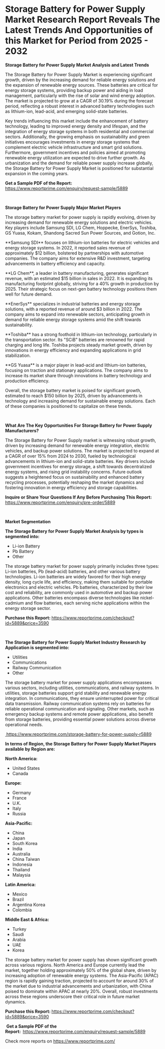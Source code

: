 <p><h1>Storage Battery for Power Supply Market Research Report Reveals The Latest Trends And Opportunities of this Market for Period from 2025 - 2032</h1></p><p><strong>Storage Battery for Power Supply Market Analysis and Latest Trends</strong></p>
<p><p>The Storage Battery for Power Supply Market is experiencing significant growth, driven by the increasing demand for reliable energy solutions and the expansion of renewable energy sources. These batteries are critical for energy storage systems, providing backup power and aiding in load management, particularly with the rise of solar and wind energy adoption. The market is projected to grow at a CAGR of 30.19% during the forecast period, reflecting a robust interest in advanced battery technologies such as lithium-ion, lead-acid, and emerging solid-state batteries.</p><p>Key trends influencing this market include the enhancement of battery technology, leading to improved energy density and lifespan, and the integration of energy storage systems in both residential and commercial sectors. Additionally, the growing emphasis on sustainability and green initiatives encourages investments in energy storage systems that complement electric vehicle infrastructure and smart grid solutions. Furthermore, government incentives and policies aimed at promoting renewable energy utilization are expected to drive further growth. As urbanization and the demand for reliable power supply increase globally, the Storage Battery for Power Supply Market is positioned for substantial expansion in the coming years.</p></p>
<p><strong>Get a Sample PDF of the Report:&nbsp;</strong> <a href="https://www.reportprime.com/enquiry/request-sample/5889?utm_campaign=2743&utm_medium=2&utm_source=Github&utm_content=ia&utm_term=19032025&utm_id=storage-battery-for-power-supply">https://www.reportprime.com/enquiry/request-sample/5889</a></p>
<p>&nbsp;</p>
<p><strong>Storage Battery for Power Supply Major Market Players</strong></p>
<p><p>The storage battery market for power supply is rapidly evolving, driven by increasing demand for renewable energy solutions and electric vehicles. Key players include Samsung SDI, LG Chem, Hoppecke, EnerSys, Toshiba, GS Yuasa, Kokam, Shandong Sacred Sun Power Sources, and Gotion, Inc.</p><p>**Samsung SDI** focuses on lithium-ion batteries for electric vehicles and energy storage systems. In 2022, it reported sales revenue of approximately $12 billion, bolstered by partnerships with automotive companies. The company aims for extensive R&D investment, targeting advancements in battery efficiency and capacity.</p><p>**LG Chem**, a leader in battery manufacturing, generates significant revenue, with an estimated $15 billion in sales in 2022. It is expanding its manufacturing footprint globally, striving for a 40% growth in production by 2025. Their strategic focus on next-gen battery technology positions them well for future demand.</p><p>**EnerSys** specializes in industrial batteries and energy storage solutions, with a reported revenue of around $3 billion in 2022. The company aims to expand into renewable sectors, anticipating growth in demand for reliable energy storage systems amid the shift towards sustainability.</p><p>**Toshiba** has a strong foothold in lithium-ion technology, particularly in the transportation sector. Its "SCiB" batteries are renowned for rapid charging and long life. Toshiba projects steady market growth, driven by innovations in energy efficiency and expanding applications in grid stabilization.</p><p>**GS Yuasa** is a major player in lead-acid and lithium-ion batteries, focusing on traction and stationary applications. The company aims to increase its market share through innovations in battery technology and production efficiency.</p><p>Overall, the storage battery market is poised for significant growth, estimated to reach $150 billion by 2025, driven by advancements in technology and increasing demand for sustainable energy solutions. Each of these companies is positioned to capitalize on these trends.</p></p>
<p>&nbsp;</p>
<p><strong>What Are The Key Opportunities For Storage Battery for Power Supply Manufacturers?</strong></p>
<p><p>The Storage Battery for Power Supply market is witnessing robust growth, driven by increasing demand for renewable energy integration, electric vehicles, and backup power solutions. The market is projected to expand at a CAGR of over 15% from 2024 to 2030, fueled by technological advancements in lithium-ion and solid-state batteries. Key drivers include government incentives for energy storage, a shift towards decentralized energy systems, and rising grid instability concerns. Future outlook suggests a heightened focus on sustainability and enhanced battery recycling processes, potentially reshaping the market dynamics and fostering innovation in energy efficiency and storage capabilities.</p></p>
<p><strong>Inquire or Share Your Questions If Any Before Purchasing This Report:</strong> <a href="https://www.reportprime.com/enquiry/pre-order/5889?utm_campaign=2743&utm_medium=2&utm_source=Github&utm_content=ia&utm_term=19032025&utm_id=storage-battery-for-power-supply">https://www.reportprime.com/enquiry/pre-order/5889</a></p>
<p>&nbsp;</p>
<p><strong>Market Segmentation</strong></p>
<p><strong>The Storage Battery for Power Supply Market Analysis by types is segmented into:</strong></p>
<p><ul><li>Li-ion Battery</li><li>Pb Battery</li><li>Other</li></ul></p>
<p><p>The storage battery market for power supply primarily includes three types: Li-ion batteries, Pb (lead-acid) batteries, and other various battery technologies. Li-ion batteries are widely favored for their high energy density, long cycle life, and efficiency, making them suitable for portable electronics and electric vehicles. Pb batteries, characterized by their low cost and reliability, are commonly used in automotive and backup power applications. Other batteries encompass diverse technologies like nickel-cadmium and flow batteries, each serving niche applications within the energy storage sector.</p></p>
<p><strong>Purchase this Report:&nbsp;</strong><a href="https://www.reportprime.com/checkout?id=5889&price=3590&utm_campaign=2743&utm_medium=2&utm_source=Github&utm_content=ia&utm_term=19032025&utm_id=storage-battery-for-power-supply">https://www.reportprime.com/checkout?id=5889&price=3590</a></p>
<p>&nbsp;</p>
<p><strong>The Storage Battery for Power Supply Market Industry Research by Application is segmented into:</strong></p>
<p><ul><li>Utilities</li><li>Communications</li><li>Railway Communication</li><li>Other</li></ul></p>
<p><p>The storage battery market for power supply applications encompasses various sectors, including utilities, communications, and railway systems. In utilities, storage batteries support grid stability and renewable energy integration. In communications, they ensure uninterrupted power for critical data transmission. Railway communication systems rely on batteries for reliable operational communication and signaling. Other markets, such as emergency backup systems and remote power applications, also benefit from storage batteries, providing essential power solutions across diverse operational needs. </p></p>
<p><a href="https://www.reportprime.com/storage-battery-for-power-supply-r5889?utm_campaign=2743&utm_medium=2&utm_source=Github&utm_content=ia&utm_term=19032025&utm_id=storage-battery-for-power-supply">&nbsp;https://www.reportprime.com/storage-battery-for-power-supply-r5889</a></p>
<p><strong>In terms of Region, the Storage Battery for Power Supply Market Players available by Region are:</strong></p>
<p>
    <p> <strong> North America: </strong>
        <ul>
            <li>United States</li>
            <li>Canada</li>
        </ul>
        </p> 
    <p> <strong> Europe: </strong>
        <ul>
            <li>Germany</li>
            <li>France</li>
            <li>U.K.</li>
            <li>Italy</li>
            <li>Russia</li>
        </ul>
        </p> 
    <p> <strong> Asia-Pacific: </strong>
        <ul>
            <li>China</li>
            <li>Japan</li>
            <li>South Korea</li>
            <li>India</li>
            <li>Australia</li>
            <li>China Taiwan</li>
            <li>Indonesia</li>
            <li>Thailand</li>
            <li>Malaysia</li>
        </ul>
        </p> 
    <p> <strong> Latin America: </strong>
        <ul>
            <li>Mexico</li>
            <li>Brazil</li>
            <li>Argentina Korea</li>
            <li>Colombia</li>
        </ul>
        </p> 
    <p> <strong> Middle East & Africa: </strong>
        <ul>
            <li>Turkey</li>
            <li>Saudi</li>
            <li>Arabia</li>
            <li>UAE</li>
            <li>Korea</li>
        </ul>
    </p>
    </p>
<p><p>The storage battery market for power supply has shown significant growth across various regions. North America and Europe currently lead the market, together holding approximately 50% of the global share, driven by increasing adoption of renewable energy systems. The Asia-Pacific (APAC) region is rapidly gaining traction, projected to account for around 30% of the market due to industrial advancements and urbanization, with China poised to dominate within APAC at nearly 20%. Overall, robust investments across these regions underscore their critical role in future market dynamics.</p></p>
<p><strong>Purchase this Report: </strong><a href="https://www.reportprime.com/checkout?id=5889&price=3590&utm_campaign=2743&utm_medium=2&utm_source=Github&utm_content=ia&utm_term=19032025&utm_id=storage-battery-for-power-supply">https://www.reportprime.com/checkout?id=5889&price=3590</a></p>
<p>&nbsp;<strong>Get a Sample PDF of the Report:&nbsp;&nbsp;</strong><a href="https://www.reportprime.com/enquiry/request-sample/5889?utm_campaign=2743&utm_medium=2&utm_source=Github&utm_content=ia&utm_term=19032025&utm_id=storage-battery-for-power-supply">https://www.reportprime.com/enquiry/request-sample/5889</a></p>
<p><strong></strong></p>
<p>Check more reports on <a href="https://www.reportprime.com/?utm_campaign=2743&utm_medium=2&utm_source=Github&utm_content=ia&utm_term=19032025&utm_id=storage-battery-for-power-supply">https://www.reportprime.com/</a></p>